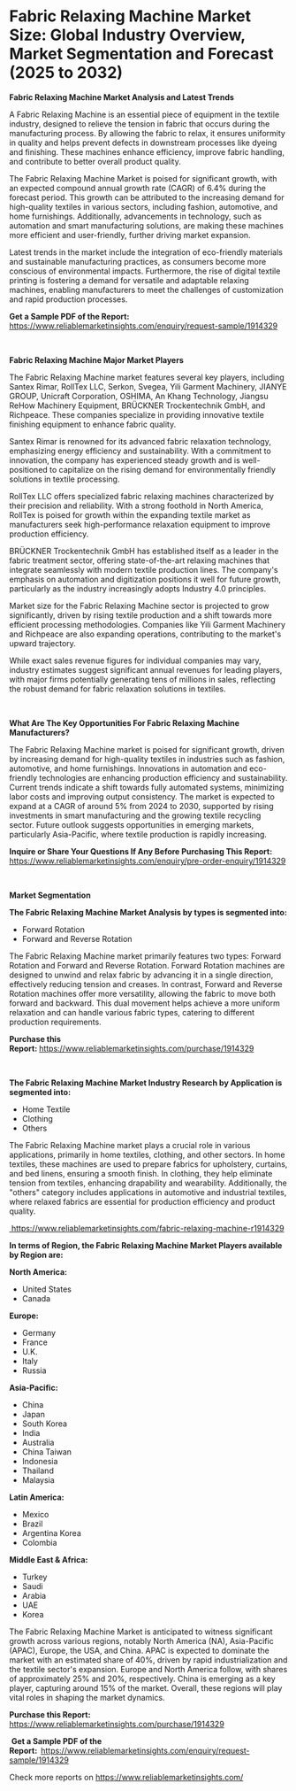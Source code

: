 <p><h1>Fabric Relaxing Machine Market Size: Global Industry Overview, Market Segmentation and Forecast (2025 to 2032)</h1></p><p><strong>Fabric Relaxing Machine Market Analysis and Latest Trends</strong></p>
<p><p>A Fabric Relaxing Machine is an essential piece of equipment in the textile industry, designed to relieve the tension in fabric that occurs during the manufacturing process. By allowing the fabric to relax, it ensures uniformity in quality and helps prevent defects in downstream processes like dyeing and finishing. These machines enhance efficiency, improve fabric handling, and contribute to better overall product quality.</p><p>The Fabric Relaxing Machine Market is poised for significant growth, with an expected compound annual growth rate (CAGR) of 6.4% during the forecast period. This growth can be attributed to the increasing demand for high-quality textiles in various sectors, including fashion, automotive, and home furnishings. Additionally, advancements in technology, such as automation and smart manufacturing solutions, are making these machines more efficient and user-friendly, further driving market expansion.</p><p>Latest trends in the market include the integration of eco-friendly materials and sustainable manufacturing practices, as consumers become more conscious of environmental impacts. Furthermore, the rise of digital textile printing is fostering a demand for versatile and adaptable relaxing machines, enabling manufacturers to meet the challenges of customization and rapid production processes.</p></p>
<p><strong>Get a Sample PDF of the Report:&nbsp;</strong> <a href="https://www.reliablemarketinsights.com/enquiry/request-sample/1914329?utm_campaign=2281&utm_medium=2&utm_source=Github&utm_content=ia&utm_term=20022025&utm_id=fabric-relaxing-machine">https://www.reliablemarketinsights.com/enquiry/request-sample/1914329</a></p>
<p>&nbsp;</p>
<p><strong>Fabric Relaxing Machine Major Market Players</strong></p>
<p><p>The Fabric Relaxing Machine market features several key players, including Santex Rimar, RollTex LLC, Serkon, Svegea, Yili Garment Machinery, JIANYE GROUP, Unicraft Corporation, OSHIMA, An Khang Technology, Jiangsu ReHow Machinery Equipment, BRÜCKNER Trockentechnik GmbH, and Richpeace. These companies specialize in providing innovative textile finishing equipment to enhance fabric quality.</p><p>Santex Rimar is renowned for its advanced fabric relaxation technology, emphasizing energy efficiency and sustainability. With a commitment to innovation, the company has experienced steady growth and is well-positioned to capitalize on the rising demand for environmentally friendly solutions in textile processing.</p><p>RollTex LLC offers specialized fabric relaxing machines characterized by their precision and reliability. With a strong foothold in North America, RollTex is poised for growth within the expanding textile market as manufacturers seek high-performance relaxation equipment to improve production efficiency.</p><p>BRÜCKNER Trockentechnik GmbH has established itself as a leader in the fabric treatment sector, offering state-of-the-art relaxing machines that integrate seamlessly with modern textile production lines. The company's emphasis on automation and digitization positions it well for future growth, particularly as the industry increasingly adopts Industry 4.0 principles.</p><p>Market size for the Fabric Relaxing Machine sector is projected to grow significantly, driven by rising textile production and a shift towards more efficient processing methodologies. Companies like Yili Garment Machinery and Richpeace are also expanding operations, contributing to the market's upward trajectory. </p><p>While exact sales revenue figures for individual companies may vary, industry estimates suggest significant annual revenues for leading players, with major firms potentially generating tens of millions in sales, reflecting the robust demand for fabric relaxation solutions in textiles.</p></p>
<p>&nbsp;</p>
<p><strong>What Are The Key Opportunities For Fabric Relaxing Machine Manufacturers?</strong></p>
<p><p>The Fabric Relaxing Machine market is poised for significant growth, driven by increasing demand for high-quality textiles in industries such as fashion, automotive, and home furnishings. Innovations in automation and eco-friendly technologies are enhancing production efficiency and sustainability. Current trends indicate a shift towards fully automated systems, minimizing labor costs and improving output consistency. The market is expected to expand at a CAGR of around 5% from 2024 to 2030, supported by rising investments in smart manufacturing and the growing textile recycling sector. Future outlook suggests opportunities in emerging markets, particularly Asia-Pacific, where textile production is rapidly increasing.</p></p>
<p><strong>Inquire or Share Your Questions If Any Before Purchasing This Report:</strong> <a href="https://www.reliablemarketinsights.com/enquiry/pre-order-enquiry/1914329?utm_campaign=2281&utm_medium=2&utm_source=Github&utm_content=ia&utm_term=20022025&utm_id=fabric-relaxing-machine">https://www.reliablemarketinsights.com/enquiry/pre-order-enquiry/1914329</a></p>
<p>&nbsp;</p>
<p><strong>Market Segmentation</strong></p>
<p><strong>The Fabric Relaxing Machine Market Analysis by types is segmented into:</strong></p>
<p><ul><li>Forward Rotation</li><li>Forward and Reverse Rotation</li></ul></p>
<p><p>The Fabric Relaxing Machine market primarily features two types: Forward Rotation and Forward and Reverse Rotation. Forward Rotation machines are designed to unwind and relax fabric by advancing it in a single direction, effectively reducing tension and creases. In contrast, Forward and Reverse Rotation machines offer more versatility, allowing the fabric to move both forward and backward. This dual movement helps achieve a more uniform relaxation and can handle various fabric types, catering to different production requirements.</p></p>
<p><strong>Purchase this Report:&nbsp;</strong><a href="https://www.reliablemarketinsights.com/purchase/1914329?utm_campaign=2281&utm_medium=2&utm_source=Github&utm_content=ia&utm_term=20022025&utm_id=fabric-relaxing-machine">https://www.reliablemarketinsights.com/purchase/1914329</a></p>
<p>&nbsp;</p>
<p><strong>The Fabric Relaxing Machine Market Industry Research by Application is segmented into:</strong></p>
<p><ul><li>Home Textile</li><li>Clothing</li><li>Others</li></ul></p>
<p><p>The Fabric Relaxing Machine market plays a crucial role in various applications, primarily in home textiles, clothing, and other sectors. In home textiles, these machines are used to prepare fabrics for upholstery, curtains, and bed linens, ensuring a smooth finish. In clothing, they help eliminate tension from textiles, enhancing drapability and wearability. Additionally, the "others" category includes applications in automotive and industrial textiles, where relaxed fabrics are essential for production efficiency and product quality.</p></p>
<p><a href="https://www.reliablemarketinsights.com/fabric-relaxing-machine-r1914329?utm_campaign=2281&utm_medium=2&utm_source=Github&utm_content=ia&utm_term=20022025&utm_id=fabric-relaxing-machine">&nbsp;https://www.reliablemarketinsights.com/fabric-relaxing-machine-r1914329</a></p>
<p><strong>In terms of Region, the Fabric Relaxing Machine Market Players available by Region are:</strong></p>
<p>
    <p> <strong> North America: </strong>
        <ul>
            <li>United States</li>
            <li>Canada</li>
        </ul>
        </p> 
    <p> <strong> Europe: </strong>
        <ul>
            <li>Germany</li>
            <li>France</li>
            <li>U.K.</li>
            <li>Italy</li>
            <li>Russia</li>
        </ul>
        </p> 
    <p> <strong> Asia-Pacific: </strong>
        <ul>
            <li>China</li>
            <li>Japan</li>
            <li>South Korea</li>
            <li>India</li>
            <li>Australia</li>
            <li>China Taiwan</li>
            <li>Indonesia</li>
            <li>Thailand</li>
            <li>Malaysia</li>
        </ul>
        </p> 
    <p> <strong> Latin America: </strong>
        <ul>
            <li>Mexico</li>
            <li>Brazil</li>
            <li>Argentina Korea</li>
            <li>Colombia</li>
        </ul>
        </p> 
    <p> <strong> Middle East & Africa: </strong>
        <ul>
            <li>Turkey</li>
            <li>Saudi</li>
            <li>Arabia</li>
            <li>UAE</li>
            <li>Korea</li>
        </ul>
    </p>
    </p>
<p><p>The Fabric Relaxing Machine Market is anticipated to witness significant growth across various regions, notably North America (NA), Asia-Pacific (APAC), Europe, the USA, and China. APAC is expected to dominate the market with an estimated share of 40%, driven by rapid industrialization and the textile sector's expansion. Europe and North America follow, with shares of approximately 25% and 20%, respectively. China is emerging as a key player, capturing around 15% of the market. Overall, these regions will play vital roles in shaping the market dynamics.</p></p>
<p><strong>Purchase this Report: </strong><a href="https://www.reliablemarketinsights.com/purchase/1914329?utm_campaign=2281&utm_medium=2&utm_source=Github&utm_content=ia&utm_term=20022025&utm_id=fabric-relaxing-machine">https://www.reliablemarketinsights.com/purchase/1914329</a></p>
<p>&nbsp;<strong>Get a Sample PDF of the Report:&nbsp;&nbsp;</strong><a href="https://www.reliablemarketinsights.com/enquiry/request-sample/1914329?utm_campaign=2281&utm_medium=2&utm_source=Github&utm_content=ia&utm_term=20022025&utm_id=fabric-relaxing-machine">https://www.reliablemarketinsights.com/enquiry/request-sample/1914329</a></p>
<p><strong></strong></p>
<p>Check more reports on <a href="https://www.reliablemarketinsights.com/?utm_campaign=2281&utm_medium=2&utm_source=Github&utm_content=ia&utm_term=20022025&utm_id=fabric-relaxing-machine">https://www.reliablemarketinsights.com/</a></p>